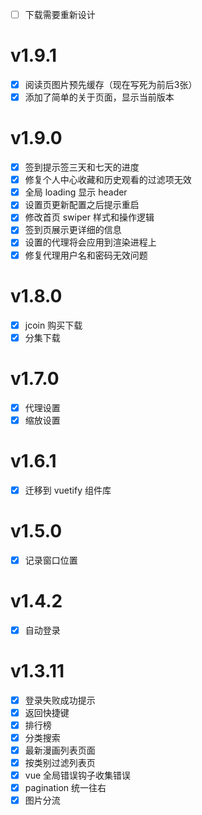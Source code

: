- [ ] 下载需要重新设计

# v1.9.1

- [x] 阅读页图片预先缓存（现在写死为前后3张）
- [x] 添加了简单的关于页面，显示当前版本

# v1.9.0

- [x] 签到提示签三天和七天的进度
- [x] 修复个人中心收藏和历史观看的过滤项无效
- [x] 全局 loading 显示 header
- [x] 设置页更新配置之后提示重启
- [x] 修改首页 swiper 样式和操作逻辑
- [x] 签到页展示更详细的信息
- [x] 设置的代理将会应用到渲染进程上
- [x] 修复代理用户名和密码无效问题

# v1.8.0

- [x] jcoin 购买下载
- [x] 分集下载

# v1.7.0

- [x] 代理设置
- [x] 缩放设置

# v1.6.1

- [x] 迁移到 vuetify 组件库

# v1.5.0

- [x] 记录窗口位置

# v1.4.2

- [x] 自动登录

# v1.3.11

- [x] 登录失败成功提示
- [x] 返回快捷键
- [x] 排行榜
- [x] 分类搜索
- [x] 最新漫画列表页面
- [x] 按类别过滤列表页
- [x] vue 全局错误钩子收集错误
- [x] pagination 统一往右
- [x] 图片分流
